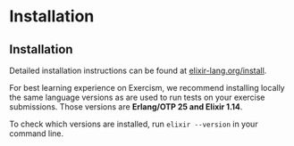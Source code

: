 # Installation

## Installation

Detailed installation instructions can be found at [elixir-lang.org/install](https://elixir-lang.org/install.html).

For best learning experience on Exercism, we recommend installing locally the same language versions as are used to run tests on your exercise submissions.
Those versions are **Erlang/OTP 25 and Elixir 1.14**.

To check which versions are installed, run `elixir --version` in your command line.

